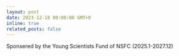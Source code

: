 ```yaml
---
layout: post
date: 2023-12-18 00:00:00 GMT+8
inline: true
related_posts: false
---
```


Sponsered by the Young Scientists Fund of NSFC (2025.1-2027.12)